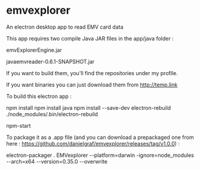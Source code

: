 # emvexplorer
An electron desktop app to read EMV card data

This app requires two compile Java JAR files in the app/java folder :

emvExplorerEngine.jar

javaemvreader-0.6.1-SNAPSHOT.jar

If you want to build them, you'll find the repositories under my profile.

If you want binaries you can just download them from http://temp.link

To build this electron app :

npm install
npm install java
npm install --save-dev electron-rebuild
./node_modules/.bin/electron-rebuild

npm-start

To package it as a .app file (and you can download a prepackaged one from here : https://github.com/danielgraf/emvexplorer/releases/tag/v1.0.0) :

electron-packager . EMVexplorer --platform=darwin -ignore=node_modules --arch=x64 --version=0.35.0 --overwrite

